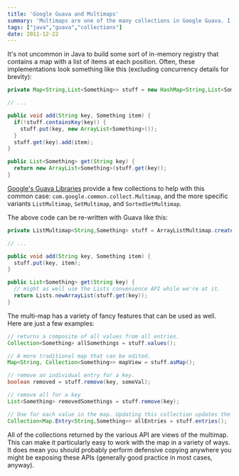 ```yaml
---
title: 'Google Guava and Multimaps'
summary: 'Multimaps are one of the many collections in Google Guava. I describe why you might want to use them.'
tags: ["java","guava","collections"]
date: 2011-12-22
---
```


It's not uncommon in Java to build some sort of in-memory registry that contains a map with a list of items at each position. Often, these implementations look something like this (excluding concurrency details for brevity):

```java
private Map<String,List<Something>> stuff = new HashMap<String,List<Something>>();

// ...

public void add(String key, Something item) {
  if(!stuff.containsKey(key)) {
    stuff.put(key, new ArrayList<Something>());
  }
  stuff.get(key).add(item);
}

public List<Something> get(String key) {
  return new ArrayList<Something>(stuff.get(key));
}
```

[Google's Guava Libraries](http://guava-libraries.googlecode.com) provide a few collections to help with this common case: `com.google.common.collect.Multimap`, and the more specific variants `ListMultimap`, `SetMultimap`, and `SortedSetMultimap`.

The above code can be re-written with Guava like this:

```java
private ListMultimap<String,Something> stuff = ArrayListMultimap.create();

// ...

public void add(String key, Something item) {
  stuff.put(key, item);
}

public List<Something> get(String key) {
  // might as well use the Lists convenience API while we're at it.
  return Lists.newArrayList(stuff.get(key));
}
```

The multi-map has a variety of fancy features that can be used as well. Here are just a few examples:

```java
// returns a composite of all values from all entries.
Collection<Something> allSomethings = stuff.values();

// A more traditional map that can be edited.
Map<String, Collection<Something>> mapView = stuff.asMap();

// remove an individual entry for a key.
boolean removed = stuff.remove(key, someVal);

// remove all for a key
List<Something> removedSomethings = stuff.remove(key);

// One for each value in the map. Updating this collection updates the map.
Collection<Map.Entry<String,Something>> allEntries = stuff.entries();
```

All of the collections returned by the various API are views of the multimap. This can make it particularly easy to work with the map in a variety of ways. It does mean you should probably perform defensive copying anywhere you might be exposing these APIs (generally good practice in most cases, anyway).
